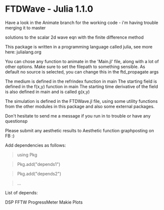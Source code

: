 # FTDWave - Julia 1.1.0

Have a look in the Animate branch for the working code - i'm having trouble merging it to master

solutions to the scalar 2d wave eqn with the finite difference method


This package is written in a programming language called julia, see more here: julialang.org

You can chose any function to animate in the 'Main.jl' file, along with a lot of other options. 
Make sure to set the filepath to something sensible. As default no source is selected, you can change this in the ftd_propagate args

The medium is defined in the refrindex function in main
The starting field is defined in the f(x,y) function in main
The starting time derivative of the field is also defined in main and is called g(x,y) 

The simulation is defined in the FTDWave.jl file, using some utility functions from the other modules in this package and also
some external packages.

Don't hesitate to send me a message if you run in to trouble or have any questionsp

Please submit any aesthetic results to Aesthetic function graphposting on FB :)

Add dependencies as follows:
> using Pkg 

> Pkg.add("depends1")

> Pkg.add("depends2")

> ...

List of depends:

DSP
FFTW
ProgressMeter
Makie
Plots

